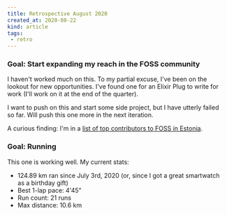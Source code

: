 ```yaml
---
title: Retrospective August 2020
created_at: 2020-08-22
kind: article
tags:
 - retro
---
```


### Goal: Start expanding my reach in the FOSS community
I haven't worked much on this. To my partial excuse, I've been on the lookout for new opportunities. I've found one for an Elixir Plug to write for work (I'll work on it at the end of the quarter).

I want to push on this and start some side project, but I have utterly failed so far. Will push this one more in the next iteration.

A curious finding: I'm in a [list of top contributors to FOSS in Estonia](https://commits.top/estonia.html).

### Goal: Running

This one is working well. My current stats:
- 124.89 km ran since July 3rd, 2020 (or, since I got a great smartwatch as a birthday gift)
- Best 1-lap pace: 4'45"
- Run count: 21 runs
- Max distance: 10.6 km
